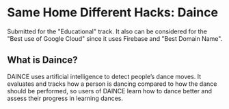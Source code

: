 # Same Home Different Hacks: Daince
Submitted for the "Educational" track. It also can be considered for the "Best use of Google Cloud" since it uses Firebase and "Best Domain Name".

## What is Daince?
DAINCE uses artificial intelligence to detect people’s dance moves. It evaluates and tracks how a person is dancing compared to how the dance should be performed, so users of DAINCE learn how to dance better and assess their progress in learning dances.
